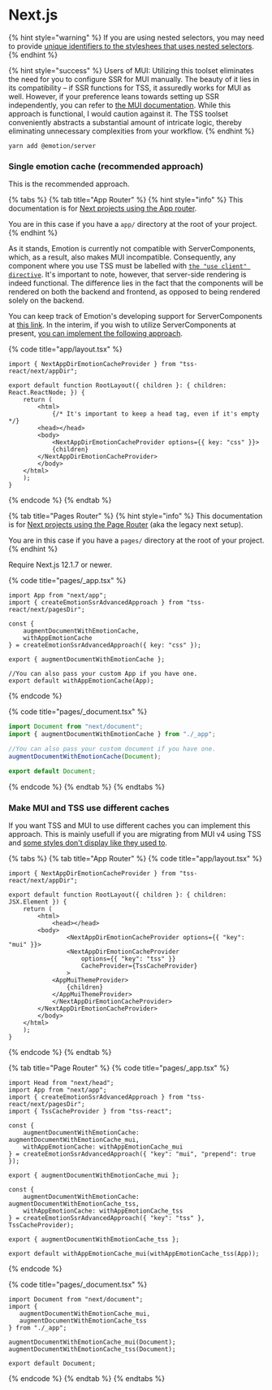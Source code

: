 # Next.js

{% hint style="warning" %}
If you are using nested selectors, you may need to provide [unique identifiers to the styleshees that uses nested selectors](../nested-selectors.md#ssr).
{% endhint %}

{% hint style="success" %}
Users of MUI: Utilizing this toolset eliminates the need for you to configure SSR for MUI manually. The beauty of it lies in its compatibility – if SSR functions for TSS, it assuredly works for MUI as well. However, if your preference leans towards setting up SSR independently, you can refer to [the MUI documentation](https://mui.com/material-ui/guides/server-rendering/). While this approach is functional, I would caution against it. The TSS toolset conveniently abstracts a substantial amount of intricate logic, thereby eliminating unnecessary complexities from your workflow.
{% endhint %}

```
yarn add @emotion/server
```

### Single emotion cache (recommended approach)

This is the recommended approach.

{% tabs %}
{% tab title="App Router" %}
{% hint style="info" %}
This documentation is for [Next projects using the App router](https://nextjs.org/docs/app/building-your-application/routing).&#x20;

You are in this case if you have a `app/` directory at the root of your project.
{% endhint %}

As it stands, Emotion is currently not compatible with ServerComponents, which, as a result, also makes MUI incompatible. Consequently, any component where you use TSS must be labelled with [`the "use client" directive`](https://nextjs.org/docs/getting-started/react-essentials#the-use-client-directive). It's important to note, however, that server-side rendering is indeed functional. The difference lies in the fact that the components will be rendered on both the backend and frontend, as opposed to being rendered solely on the backend.

You can keep track of Emotion's developing support for ServerComponents at [this link](https://github.com/emotion-js/emotion/issues/2928). In the interim, if you wish to utilize ServerComponents at present, [you can implement the following approach](https://github.com/mui/material-ui/issues/34905#issuecomment-1330939826).

{% code title="app/layout.tsx" %}
```tsx
import { NextAppDirEmotionCacheProvider } from "tss-react/next/appDir";

export default function RootLayout({ children }: { children: React.ReactNode; }) {
    return (
        <html>
            {/* It's important to keep a head tag, even if it's empty */}
	    <head></head> 
	    <body>
	        <NextAppDirEmotionCacheProvider options={{ key: "css" }}>
		    {children}
		</NextAppDirEmotionCacheProvider>
	    </body>
	</html>
    );
}
```
{% endcode %}
{% endtab %}

{% tab title="Pages Router" %}
{% hint style="info" %}
This documentation is for [Next projects using the Page Router](https://nextjs.org/docs/pages/building-your-application/routing) (aka the legacy next setup). &#x20;

You are in this case if you have a `pages/` directory at the root of your project.
{% endhint %}

Require Next.js 12.1.7 or newer.

{% code title="pages/_app.tsx" %}
```tsx
import App from "next/app";
import { createEmotionSsrAdvancedApproach } from "tss-react/next/pagesDir";

const {
    augmentDocumentWithEmotionCache,
    withAppEmotionCache
} = createEmotionSsrAdvancedApproach({ key: "css" });

export { augmentDocumentWithEmotionCache };

//You can also pass your custom App if you have one. 
export default withAppEmotionCache(App);
```
{% endcode %}

{% code title="pages/_document.tsx" %}
```typescript
import Document from "next/document";
import { augmentDocumentWithEmotionCache } from "./_app";

//You can also pass your custom document if you have one. 
augmentDocumentWithEmotionCache(Document);

export default Document;
```
{% endcode %}
{% endtab %}
{% endtabs %}

### Make MUI and TSS use different caches

If you want TSS and MUI to use different caches you can implement this approach. This is mainly usefull if you are migrating from MUI v4 using TSS and [some styles don't display like they used to](../troubleshoot-migration-to-muiv5-with-tss.md).

{% tabs %}
{% tab title="App Router" %}
{% code title="app/layout.tsx" %}
```tsx
import { NextAppDirEmotionCacheProvider } from "tss-react/next/appDir";

export default function RootLayout({ children }: { children: JSX.Element }) {
    return (
        <html>
            <head></head>
	    <body>
                <NextAppDirEmotionCacheProvider options={{ "key": "mui" }}>
	            <NextAppDirEmotionCacheProvider 
	                options={{ "key": "tss" }} 
	                CacheProvider={TssCacheProvider}
	            >
			<AppMuiThemeProvider>
			    {children}
			</AppMuiThemeProvider>
		    </NextAppDirEmotionCacheProvider>
		</NextAppDirEmotionCacheProvider>
	    </body>
	</html>
    );
}
```
{% endcode %}
{% endtab %}

{% tab title="Page Router" %}
{% code title="pages/_app.tsx" %}
```tsx
import Head from "next/head";
import App from "next/app";
import { createEmotionSsrAdvancedApproach } from "tss-react/next/pagesDir";
import { TssCacheProvider } from "tss-react";

const {
    augmentDocumentWithEmotionCache: augmentDocumentWithEmotionCache_mui,
    withAppEmotionCache: withAppEmotionCache_mui
} = createEmotionSsrAdvancedApproach({ "key": "mui", "prepend": true });

export { augmentDocumentWithEmotionCache_mui };

const {
    augmentDocumentWithEmotionCache: augmentDocumentWithEmotionCache_tss,
    withAppEmotionCache: withAppEmotionCache_tss
} = createEmotionSsrAdvancedApproach({ "key": "tss" }, TssCacheProvider);

export { augmentDocumentWithEmotionCache_tss };

export default withAppEmotionCache_mui(withAppEmotionCache_tss(App));

```
{% endcode %}

{% code title="pages/_document.tsx" %}
```tsx
import Document from "next/document";
import { 
   augmentDocumentWithEmotionCache_mui,  
   augmentDocumentWithEmotionCache_tss
} from "./_app";

augmentDocumentWithEmotionCache_mui(Document);
augmentDocumentWithEmotionCache_tss(Document);

export default Document;
```
{% endcode %}
{% endtab %}
{% endtabs %}
